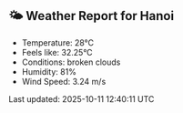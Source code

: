 <!-- WEATHER-START -->
## 🌤 Weather Report for Hanoi

- Temperature: 28°C
- Feels like: 32.25°C
- Conditions: broken clouds
- Humidity: 81%
- Wind Speed: 3.24 m/s

Last updated: 2025-10-11 12:40:11 UTC
<!-- WEATHER-END -->
